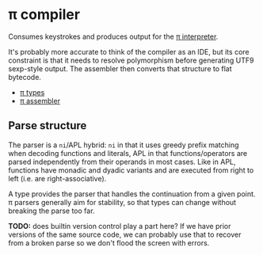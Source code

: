 # π compiler
Consumes keystrokes and produces output for the [π interpreter](pi-interpreter.md).

It's probably more accurate to think of the compiler as an IDE, but its core constraint is that it needs to resolve polymorphism before generating UTF9 sexp-style output. The assembler then converts that structure to flat bytecode.

+ [π types](pi-types.md)
+ [π assembler](pi-asm.md)


## Parse structure
The parser is a `ni`/APL hybrid: `ni` in that it uses greedy prefix matching when decoding functions and literals, APL in that functions/operators are parsed independently from their operands in most cases. Like in APL, functions have monadic and dyadic variants and are executed from right to left (i.e. are right-associative).

A type provides the parser that handles the continuation from a given point. π parsers generally aim for stability, so that types can change without breaking the parse too far.

**TODO:** does builtin version control play a part here? If we have prior versions of the same source code, we can probably use that to recover from a broken parse so we don't flood the screen with errors.
